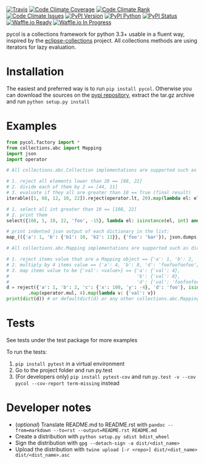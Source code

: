 [![Travis](https://img.shields.io/travis/w1sm3rhi11/pycol.svg)](https://travis-ci.org/w1sm3rhi11/pycol)
[![Code Climate Coverage](https://img.shields.io/codeclimate/coverage/github/w1sm3rhi11/pycol.svg)](https://codeclimate.com/github/w1sm3rhi11/pycol)
[![Code Climate Rank](https://img.shields.io/codeclimate/github/w1sm3rhi11/pycol.svg)](https://codeclimate.com/github/w1sm3rhi11/pycol)
[![Code Climate Issues](https://img.shields.io/codeclimate/issues/github/w1sm3rhi11/pycol.svg)](https://codeclimate.com/github/w1sm3rhi11/pycol)
[![PyPI Version](https://img.shields.io/pypi/v/pycol.svg)](https://pypi.python.org/pypi/pycol)
[![PyPI Python](https://img.shields.io/pypi/pyversions/pycol.svg)](https://pypi.python.org/pypi/pycol)
[![PyPI Status](https://img.shields.io/pypi/status/pycol.svg)](https://pypi.python.org/pypi/pycol)
[![Waffle.io Ready](https://img.shields.io/waffle/label/w1sm3rhi11/pycol/ready.svg)](http://waffle.io/w1sm3rhi11/pycol)
[![Waffle.io In Progress](https://img.shields.io/waffle/label/w1sm3rhi11/pycol/in%20progress.svg)](http://waffle.io/w1sm3rhi11/pycol)

pycol is a collections framework for python 3.3+ usable in a fluent way,
inspired by the [eclipse-collections](https://github.com/eclipse/eclipse-collections) project.
All collections methods are using iterators for lazy evaluation.

# Installation

The easiest and preferred way is to run `pip install pycol`.
Otherwise you can download the sources on the [pypi repository](https://pypi.python.org/pypi/pycol),
extract the tar.gz archive and run `python setup.py install`

# Examples

```python
from pycol.factory import *
from collections.abc import Mapping
import json
import operator

# All collections.abc.Collection implementations are supported such as list, tuple, set, frozenset, etc.

# 1. reject all elements lower than 20 == [88, 22]
# 2. divide each of them by 2 == [44, 11]
# 3. evaluate if they all are greater than 10 == True (final result)
iterable([1, 88, 12, 10, 22]).reject(operator.lt, 20).map(lambda el: el / 2).all_satisfy(operator.gt, 10)

# 1. select all int greater than 10 == [108, 22]
# 2. print them
select({108, 1, 10, 22, 'foo', -15}, lambda el: isinstance(el, int) and el > 10).each(print)

# print indented json output of each dictionary in the list:
map_(({'a': 1, 'b': {'b1': 10, 'b2': 11}}, {'foo': 'bar'}), json.dumps, indent=2).each(print)

# All collections.abc.Mapping implementations are supported such as dict, defaultdict, UserDict etc.

# 1. reject items value that are a Mapping object == {'a': 1, 'b': 2, 'd': 'foo'}
# 2. multiply by 4 items value == {'a': 4, 'b': 8, 'd': 'foofoofoofoo'}
# 3. map items value to be {'val': <value>} == {'a': {'val': 4},
#                                               'b': {'val': 8},
#                                               'd': {'val': 'foofoofoofoo'}} (final result)
d = reject({'a': 1, 'b': 2, 'c': {'x': 100, 'y': -4}, 'd': 'foo'}, isinstance, Mapping)\
        .map(operator.mul, 4).map(lambda v: {'val': v})
print(dict(d)) # or defaultdict(d) or any other collections.abc.Mapping implementations
```

# Tests

See tests under the test package for more examples

To run the tests:

1. `pip install pytest` in a virtual environment
1. Go to the project folder and run py.test
1. (For developers only) `pip install pytest-cov` and run `py.test -v --cov pycol --cov-report term-missing` instead

# Developer notes

* (*optional*) Translate README.md to README.rst with `pandoc --from=markdown --to=rst --output=README.rst README.md`
* Create a distribution with `python setup.py sdist bdist_wheel`
* Sign the distribution with `gpg --detach-sign -a dist/<dist_name>`
* Upload the distribution with `twine upload [-r <repo>] dist/<dist_name> dist/<dist_name>.asc`
